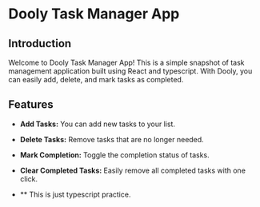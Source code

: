 # Dooly Task Manager App

## Introduction

Welcome to Dooly Task Manager App! This is a simple snapshot of task management application built using React and typescript. With Dooly, you can easily add, delete, and mark tasks as completed.

## Features

- **Add Tasks:** You can add new tasks to your list.
- **Delete Tasks:** Remove tasks that are no longer needed.
- **Mark Completion:** Toggle the completion status of tasks.
- **Clear Completed Tasks:** Easily remove all completed tasks with one click.

- ** This is just typescript practice. 